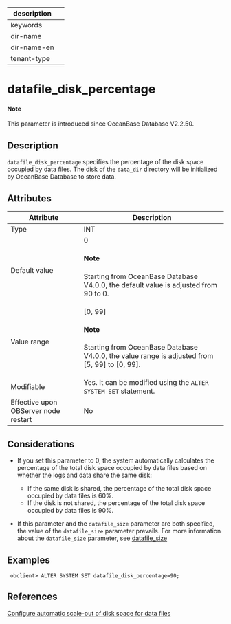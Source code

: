 |description||
|---|---|
|keywords||
|dir-name||
|dir-name-en||
|tenant-type||

# datafile_disk_percentage

<main id="notice" type='explain'>
  <h4>Note</h4>
  <p>This parameter is introduced since OceanBase Database V2.2.50.</p>
</main>

## Description

`datafile_disk_percentage` specifies the percentage of the disk space occupied by data files. The disk of the `data_dir` directory will be initialized by OceanBase Database to store data.

## Attributes

| **Attribute** | **Description** |
|------------------|----------|
| Type | INT |
| Default value | 0 <main id="notice" type='explain'><h4>Note</h4><p>Starting from OceanBase Database V4.0.0, the default value is adjusted from 90 to 0.</p></main> |
| Value range | \[0, 99] <main id="notice" type='explain'><h4>Note</h4><p>Starting from OceanBase Database V4.0.0, the value range is adjusted from [5, 99] to [0, 99].</p></main> |
| Modifiable  | Yes. It can be modified using the `ALTER SYSTEM SET` statement.|
| Effective upon OBServer node restart | No |

## Considerations

* If you set this parameter to 0, the system automatically calculates the percentage of the total disk space occupied by data files based on whether the logs and data share the same disk:
  
  * If the same disk is shared, the percentage of the total disk space occupied by data files is 60%.
  * If the disk is not shared, the percentage of the total disk space occupied by data files is 90%.

* If this parameter and the <code>datafile_size</code> parameter are both specified, the value of the <code>datafile_size</code> parameter prevails. For more information about the <code>datafile_size</code> parameter, see <a href="5400.datafile_size.md">datafile_size</a>


## Examples

```shell
 obclient> ALTER SYSTEM SET datafile_disk_percentage=90;
```

## References

  [Configure automatic scale-out of disk space for data files](../../../../700.reference/200.system-management/1000.disk-data-file-management/100.disk-data-file-dynamic-expansion.md)